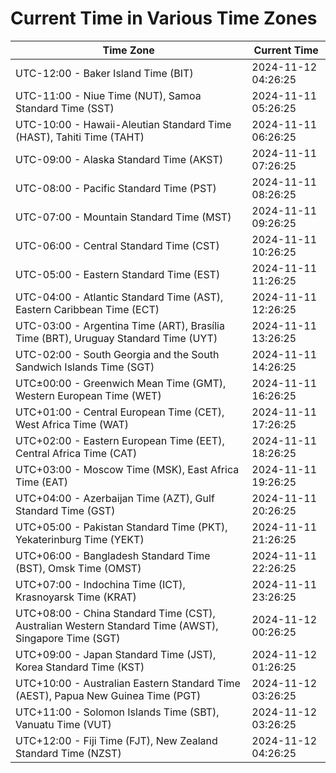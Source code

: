 # Current Time in Various Time Zones

| Time Zone | Current Time |
|-----------|--------------|
| UTC-12:00 - Baker Island Time (BIT) | 2024-11-12 04:26:25 |
| UTC-11:00 - Niue Time (NUT), Samoa Standard Time (SST) | 2024-11-11 05:26:25 |
| UTC-10:00 - Hawaii-Aleutian Standard Time (HAST), Tahiti Time (TAHT) | 2024-11-11 06:26:25 |
| UTC-09:00 - Alaska Standard Time (AKST) | 2024-11-11 07:26:25 |
| UTC-08:00 - Pacific Standard Time (PST) | 2024-11-11 08:26:25 |
| UTC-07:00 - Mountain Standard Time (MST) | 2024-11-11 09:26:25 |
| UTC-06:00 - Central Standard Time (CST) | 2024-11-11 10:26:25 |
| UTC-05:00 - Eastern Standard Time (EST) | 2024-11-11 11:26:25 |
| UTC-04:00 - Atlantic Standard Time (AST), Eastern Caribbean Time (ECT) | 2024-11-11 12:26:25 |
| UTC-03:00 - Argentina Time (ART), Brasília Time (BRT), Uruguay Standard Time (UYT) | 2024-11-11 13:26:25 |
| UTC-02:00 - South Georgia and the South Sandwich Islands Time (SGT) | 2024-11-11 14:26:25 |
| UTC±00:00 - Greenwich Mean Time (GMT), Western European Time (WET) | 2024-11-11 16:26:25 |
| UTC+01:00 - Central European Time (CET), West Africa Time (WAT) | 2024-11-11 17:26:25 |
| UTC+02:00 - Eastern European Time (EET), Central Africa Time (CAT) | 2024-11-11 18:26:25 |
| UTC+03:00 - Moscow Time (MSK), East Africa Time (EAT) | 2024-11-11 19:26:25 |
| UTC+04:00 - Azerbaijan Time (AZT), Gulf Standard Time (GST) | 2024-11-11 20:26:25 |
| UTC+05:00 - Pakistan Standard Time (PKT), Yekaterinburg Time (YEKT) | 2024-11-11 21:26:25 |
| UTC+06:00 - Bangladesh Standard Time (BST), Omsk Time (OMST) | 2024-11-11 22:26:25 |
| UTC+07:00 - Indochina Time (ICT), Krasnoyarsk Time (KRAT) | 2024-11-11 23:26:25 |
| UTC+08:00 - China Standard Time (CST), Australian Western Standard Time (AWST), Singapore Time (SGT) | 2024-11-12 00:26:25 |
| UTC+09:00 - Japan Standard Time (JST), Korea Standard Time (KST) | 2024-11-12 01:26:25 |
| UTC+10:00 - Australian Eastern Standard Time (AEST), Papua New Guinea Time (PGT) | 2024-11-12 03:26:25 |
| UTC+11:00 - Solomon Islands Time (SBT), Vanuatu Time (VUT) | 2024-11-12 03:26:25 |
| UTC+12:00 - Fiji Time (FJT), New Zealand Standard Time (NZST) | 2024-11-12 04:26:25 |
